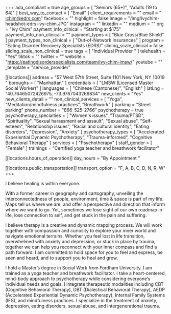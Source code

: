 +++
ada_compliant = true
age_groups = [ "Seniors (65+)", "Adults (19 to 64)" ]
best_way_to_contact = [ "Email" ]
client_requirements = ""
email = " ichim@edrs.com"
facebook = ""
highlight = false
image = "/img/ivychim-headshot-edrs-ivy-chim.JPG"
instagram = ""
linkedin = ""
medium = ""
org = "Ivy Chim"
payment_info_clinical = "Starting at $175"
payment_info_non_clinical = ""
payment_types = [ "Blue Cross/Blue Shield" ]
payment_types_non_clinical = [ "Out-of-Network Insurances" ]
program = "Eating Disorder Recovery Specialists (EDRS)"
sliding_scale_clinical = false
sliding_scale_non_clinical = true
tags = [ "Individual Provider " ]
telehealth = "Yes"
tiktok = ""
twitter = ""
website = "https://eatingdisorderspecialists.com/team/ivy-chim-lmsw/"
youtube = ""
_template = "service_provider"

[[locations]]
address = "57 West 57th Street, Suite 1101 New York, NY 10019 "
boroughs = [ "Manhattan" ]
credentials = [ "LMSW (Licensed Master Social Worker)" ]
languages = [ "Chinese (Cantonese)", "English" ]
latLng = "40.76465072426975, -73.9767043269834"
new_clients = "Yes"
new_clients_detail = ""
non_clinical_services = [ "Yoga", "Meditation/mindfulness practices", "Breathwork" ]
parking = "Street parking"
phone_number = "866-525-2766"
psychotherapy = true
psychotherapy_specialties = [
  "Women's issues",
  "Trauma/PTSD",
  "Spirituality",
  "Sexual harassment and assault",
  "Sexual abuse",
  "Self-esteem",
  "Relationship issues",
  "Racial and cultural identity",
  "Eating disorders",
  "Depression",
  "Anxiety"
]
psychotherapy_types = [
  "Accelerated Experiential Dynamic Psychotherapy",
  "Trauma-informed",
  "Cognitive Behavioral Therapy"
]
services = [ "Psychotherapy" ]
staff_gender = [ "Female" ]
trainings = "Certified yoga teacher and breathwork facilitator"

  [[locations.hours_of_operation]]
  day_hours = "By Appointment "

  [[locations.public_transportation]]
  transport_option = "F, A, B, C, D, N, R, W"
+++

I believe healing is within everyone.   
  
With a former career in geography and cartography, unveiling the interconnectedness of people, environment, time & space is part of my life. Maps tell us where we are, and offer a perspective and direction that inform where we want to go. Yet, sometimes we lose sight of our own roadmap in life, lose connection to self, and get stuck in the pain and suffering.  
  
I believe therapy is a creative and dynamic mapping process. We will work together with compassion and curiosity to explore your inner world and navigate emotional terrains. Whether you feel lost in life transition, overwhelmed with anxiety and depression, or stuck in place by trauma, together we can help you reconnect with your inner compass and find a path forward. I am committed to hold space for you to feel and express, be seen and heard, and to support you to heal and grow.  
  
I hold a Master’s degree in Social Work from Fordham University. I am trained as a yoga teacher and breathwork facilitator. I take a heart-centered, mind-body approach to psychotherapy while considering everyone’s individual needs and goals. I integrate therapeutic modalities including CBT (Cognitive Behavioral Therapy), DBT (Dialectical Behavioral Therapy), AEDP (Accelerated Experiential Dynamic Psychotherapy), Internal Family Systems (IFS), and mindfulness practices. I specialize in the treatment of anxiety, depression, eating disorders, sexual abuse, and intergenerational trauma.
